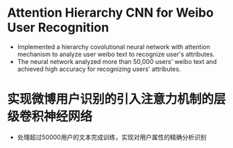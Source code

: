 # Attention Hierarchy CNN for Weibo User Recognition
- Implemented a hierarchy covolutional neural network with attention mechanism to analyze user weibo text to recognize user's attributes.
- The neural network analyzed more than 50,000 users' weibo text and achieved high accuracy for recognizing users' attributes.

# 实现微博用户识别的引入注意力机制的层级卷积神经网络
- 处理超过50000用户的文本完成训练，实现对用户属性的精确分析识别
